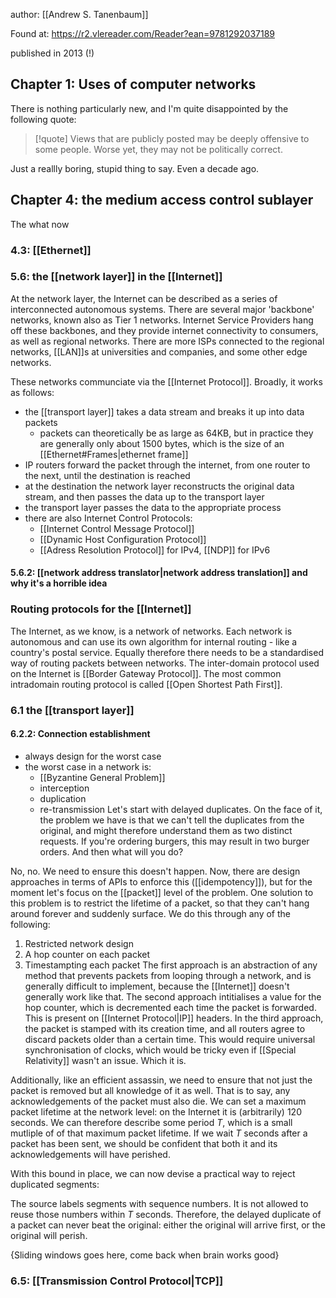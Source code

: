 author: [[Andrew S. Tanenbaum]]

Found at: https://r2.vlereader.com/Reader?ean=9781292037189

published in 2013 (!)


## Chapter 1: Uses of computer networks
There is nothing particularly new, and I'm quite disappointed by the following quote:

>[!quote] Views that are publicly posted may be deeply offensive to some people. Worse yet, they may not be politically correct.

Just a reallly boring, stupid thing to say. Even a decade ago.

## Chapter 4: the medium access control sublayer
The what now

### 4.3: [[Ethernet]]
### 5.6: the [[network layer]] in the [[Internet]]
At the network layer, the Internet can be described as a series of interconnected autonomous systems. There are several major 'backbone' networks, known also as Tier 1 networks. Internet Service Providers hang off these backbones, and they provide internet connectivity to consumers, as well as regional networks. There are more ISPs connected to the regional networks, [[LAN]]s at universities and companies, and some other edge networks.

These networks communciate via the [[Internet Protocol]]. Broadly, it works as follows:
- the [[transport layer]] takes a data stream and breaks it up into data packets
	- packets can theoretically be as large as 64KB, but in practice they are generally only about 1500 bytes, which is the size of an [[Ethernet#Frames|ethernet frame]]
- IP routers forward the packet through the internet, from one router to the next, until the destination is reached
- at the destination the network layer reconstructs the original data stream, and then passes the data up to the transport layer
- the transport layer passes the data to the appropriate process
- there are also Internet Control Protocols:
	- [[Internet Control Message Protocol]]
	- [[Dynamic Host Configuration Protocol]]
	- [[Adress Resolution Protocol]] for IPv4, [[NDP]] for IPv6

#### 5.6.2: [[network address translator|network address translation]] and why it's a horrible idea

### Routing protocols for the [[Internet]]
The Internet, as we know, is a network of networks. Each network is autonomous and can use its own algorithm for internal routing - like a country's postal service. Equally therefore there needs to be a standardised way of routing packets between networks. The inter-domain protocol used on the Internet is [[Border Gateway Protocol]]. The most common intradomain routing protocol is called [[Open Shortest Path First]].  

### 6.1 the [[transport layer]]

#### 6.2.2: Connection establishment
- always design for the worst case
- the worst case in a network is:
	- [[Byzantine General Problem]]
	- interception
	- duplication
	- re-transmission
Let's start with delayed duplicates. On the face of it, the problem we have is that we can't tell the duplicates from the original, and might therefore understand them as two distinct requests. If you're ordering burgers, this may result in two burger orders. And then what will you do?

No, no. We need to ensure this doesn't happen. Now, there are design approaches in terms of APIs to enforce this ([[idempotency]]), but for the moment let's focus on the [[packet]] level of the problem. One solution to this problem is to restrict the lifetime of a packet, so that they can't hang around forever and suddenly surface. We do this through any of the following:
1. Restricted network design
2. A hop counter on each packet
3. Timestampting each packet
The first approach is an abstraction of any method that prevents packets from looping through a network, and is generally difficult to implement, because the [[Internet]] doesn't generally work like that. The second approach intitialises a value for the hop counter, which is decremented each time the packet is forwarded. This is present on [[Internet Protocol|IP]] headers. In the third approach, the packet is stamped with its creation time, and all routers agree to discard packets older than a certain time. This would require universal synchronisation of clocks, which would be tricky even if [[Special Relativity]] wasn't an issue. Which it is.

Additionally, like an efficient assassin, we need to ensure that not just the packet is removed but all knowledge of it as well. That is to say, any acknowledgements of the packet must also die. We can set a maximum packet lifetime at the network level: on the Internet it is (arbitrarily) 120 seconds. We can therefore describe some period $T$, which is a small mutliple of of that maximum packet lifetime. If we wait $T$ seconds after a packet has been sent, we should be confident that both it and its acknowledgements will have perished.

With this bound in place, we can now devise a practical way to reject duplicated segments:

The source labels segments with sequence numbers. It is not allowed to reuse those numbers within $T$ seconds. Therefore, the delayed duplicate of a packet can never beat the original: either the original will arrive first, or the original will perish.

{Sliding windows goes here, come back when brain works good}

### 6.5: [[Transmission Control Protocol|TCP]] 
